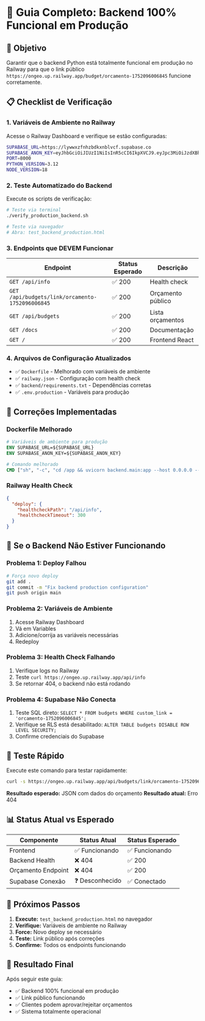 # 🚀 Guia Completo: Backend 100% Funcional em Produção

## 🎯 Objetivo
Garantir que o backend Python está totalmente funcional em produção no Railway para que o link público `https://ongeo.up.railway.app/budget/orcamento-1752096006845` funcione corretamente.

## 📋 Checklist de Verificação

### 1. **Variáveis de Ambiente no Railway**
Acesse o Railway Dashboard e verifique se estão configuradas:

```bash
SUPABASE_URL=https://lywwxzfnhzbdkxnblvcf.supabase.co
SUPABASE_ANON_KEY=eyJhbGciOiJIUzI1NiIsInR5cCI6IkpXVCJ9.eyJpc3MiOiJzdXBhYmFzZSIsInJlZiI6Imx5d3d4emZuaHpiZGt4bmJsdmNmIiwicm9sZSI6ImFub24iLCJpYXQiOjE3NDkxMjYxNTcsImV4cCI6MjA2NDcwMjE1N30.c91JJQ9yFPdjvMcH3VqrJWKu6dUSocrx0Ri9E1V8eDQ
PORT=8000
PYTHON_VERSION=3.12
NODE_VERSION=18
```

### 2. **Teste Automatizado do Backend**
Execute os scripts de verificação:

```bash
# Teste via terminal
./verify_production_backend.sh

# Teste via navegador
# Abra: test_backend_production.html
```

### 3. **Endpoints que DEVEM Funcionar**

| Endpoint | Status Esperado | Descrição |
|----------|----------------|-----------|
| `GET /api/info` | ✅ 200 | Health check |
| `GET /api/budgets/link/orcamento-1752096006845` | ✅ 200 | Orçamento público |
| `GET /api/budgets` | ✅ 200 | Lista orçamentos |
| `GET /docs` | ✅ 200 | Documentação |
| `GET /` | ✅ 200 | Frontend React |

### 4. **Arquivos de Configuração Atualizados**

- ✅ `Dockerfile` - Melhorado com variáveis de ambiente
- ✅ `railway.json` - Configuração com health check
- ✅ `backend/requirements.txt` - Dependências corretas
- ✅ `.env.production` - Variáveis para produção

## 🔧 Correções Implementadas

### **Dockerfile Melhorado**
```dockerfile
# Variáveis de ambiente para produção
ENV SUPABASE_URL=${SUPABASE_URL}
ENV SUPABASE_ANON_KEY=${SUPABASE_ANON_KEY}

# Comando melhorado
CMD ["sh", "-c", "cd /app && uvicorn backend.main:app --host 0.0.0.0 --port ${PORT:-8000} --log-level info"]
```

### **Railway Health Check**
```json
{
  "deploy": {
    "healthcheckPath": "/api/info",
    "healthcheckTimeout": 300
  }
}
```

## 🚨 Se o Backend Não Estiver Funcionando

### **Problema 1: Deploy Falhou**
```bash
# Força novo deploy
git add .
git commit -m "Fix backend production configuration"
git push origin main
```

### **Problema 2: Variáveis de Ambiente**
1. Acesse Railway Dashboard
2. Vá em Variables
3. Adicione/corrija as variáveis necessárias
4. Redeploy

### **Problema 3: Health Check Falhando**
1. Verifique logs no Railway
2. Teste `curl https://ongeo.up.railway.app/api/info`
3. Se retornar 404, o backend não está rodando

### **Problema 4: Supabase Não Conecta**
1. Teste SQL direto: `SELECT * FROM budgets WHERE custom_link = 'orcamento-1752096006845';`
2. Verifique se RLS está desabilitado: `ALTER TABLE budgets DISABLE ROW LEVEL SECURITY;`
3. Confirme credenciais do Supabase

## 🎯 Teste Rápido

Execute este comando para testar rapidamente:

```bash
curl -s https://ongeo.up.railway.app/api/budgets/link/orcamento-1752096006845
```

**Resultado esperado:** JSON com dados do orçamento
**Resultado atual:** Erro 404

## 📊 Status Atual vs Esperado

| Componente | Status Atual | Status Esperado |
|------------|-------------|-----------------|
| Frontend | ✅ Funcionando | ✅ Funcionando |
| Backend Health | ❌ 404 | ✅ 200 |
| Orçamento Endpoint | ❌ 404 | ✅ 200 |
| Supabase Conexão | ❓ Desconhecido | ✅ Conectado |

## 🚀 Próximos Passos

1. **Execute:** `test_backend_production.html` no navegador
2. **Verifique:** Variáveis de ambiente no Railway
3. **Force:** Novo deploy se necessário
4. **Teste:** Link público após correções
5. **Confirme:** Todos os endpoints funcionando

## 🎉 Resultado Final

Após seguir este guia:
- ✅ Backend 100% funcional em produção
- ✅ Link público funcionando
- ✅ Clientes podem aprovar/rejeitar orçamentos
- ✅ Sistema totalmente operacional